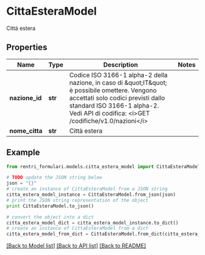 # CittaEsteraModel

Città estera

## Properties
Name | Type | Description | Notes
------------ | ------------- | ------------- | -------------
**nazione_id** | **str** | Codice ISO 3166-1 alpha-2 della nazione, in caso di \&quot;IT\&quot; è possibile omettere.  Vengono accettati solo codici previsti dallo standard ISO 3166-1 alpha-2.  Vedi API di codifica: &lt;i&gt;GET /codifiche/v1.0/nazioni&lt;/i&gt; | 
**nome_citta** | **str** | Città estera | 

## Example

```python
from rentri_formulari.models.citta_estera_model import CittaEsteraModel

# TODO update the JSON string below
json = "{}"
# create an instance of CittaEsteraModel from a JSON string
citta_estera_model_instance = CittaEsteraModel.from_json(json)
# print the JSON string representation of the object
print CittaEsteraModel.to_json()

# convert the object into a dict
citta_estera_model_dict = citta_estera_model_instance.to_dict()
# create an instance of CittaEsteraModel from a dict
citta_estera_model_from_dict = CittaEsteraModel.from_dict(citta_estera_model_dict)
```
[[Back to Model list]](../README.md#documentation-for-models) [[Back to API list]](../README.md#documentation-for-api-endpoints) [[Back to README]](../README.md)



